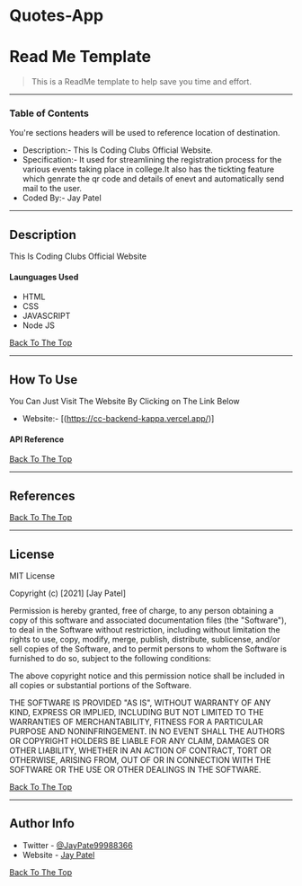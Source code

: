 # Quotes-App


# Read Me Template


> This is a ReadMe template to help save you time and effort.

---

### Table of Contents
You're sections headers will be used to reference location of destination.

-  Description:- This Is Coding Clubs Official Website.
-  Specification:- It used for streamlining the registration process for the various events taking place in college.It also has the tickting feature which genrate the qr code and details of enevt and automatically send mail to the user.
-  Coded By:- Jay Patel 


---
## Description

This Is Coding Clubs Official Website 

#### Launguages Used

- HTML
- CSS
- JAVASCRIPT
- Node JS

[Back To The Top](#read-me-template)

---

## How To Use



You Can Just Visit The Website By Clicking on The Link Below

- Website:- [(https://cc-backend-kappa.vercel.app/)]

#### API Reference


[Back To The Top](#read-me-template)

---

## References
[Back To The Top](#read-me-template)

---

## License

MIT License

Copyright (c) [2021] [Jay Patel]

Permission is hereby granted, free of charge, to any person obtaining a copy
of this software and associated documentation files (the "Software"), to deal
in the Software without restriction, including without limitation the rights
to use, copy, modify, merge, publish, distribute, sublicense, and/or sell
copies of the Software, and to permit persons to whom the Software is
furnished to do so, subject to the following conditions:

The above copyright notice and this permission notice shall be included in all
copies or substantial portions of the Software.

THE SOFTWARE IS PROVIDED "AS IS", WITHOUT WARRANTY OF ANY KIND, EXPRESS OR
IMPLIED, INCLUDING BUT NOT LIMITED TO THE WARRANTIES OF MERCHANTABILITY,
FITNESS FOR A PARTICULAR PURPOSE AND NONINFRINGEMENT. IN NO EVENT SHALL THE
AUTHORS OR COPYRIGHT HOLDERS BE LIABLE FOR ANY CLAIM, DAMAGES OR OTHER
LIABILITY, WHETHER IN AN ACTION OF CONTRACT, TORT OR OTHERWISE, ARISING FROM,
OUT OF OR IN CONNECTION WITH THE SOFTWARE OR THE USE OR OTHER DEALINGS IN THE
SOFTWARE.

[Back To The Top](#read-me-template)

---

## Author Info

- Twitter - [@JayPate99988366](https://twitter.com/JayPate99988366)
- Website - [Jay Patel](https://jovial-sinoussi-e37e35.netlify.app/)

[Back To The Top](#read-me-template)
